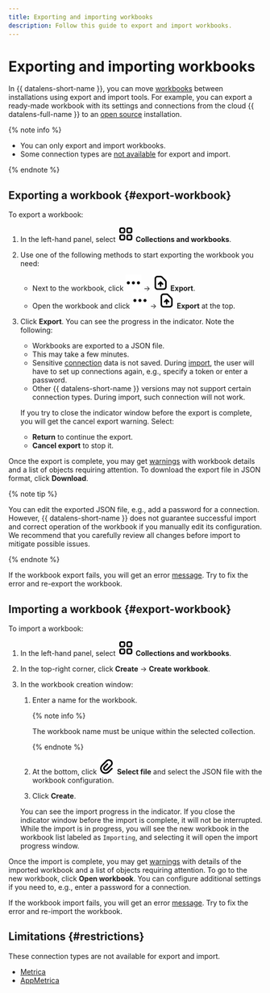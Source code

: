 ```yaml
---
title: Exporting and importing workbooks
description: Follow this guide to export and import workbooks.
---
```


# Exporting and importing workbooks

In {{ datalens-short-name }}, you can move [workbooks](./index.md) between installations using export and import tools. For example, you can export a ready-made workbook with its settings and connections from the cloud {{ datalens-full-name }} to an [open source](https://datalens.tech) installation.



{% note info %}

* You can only export and import workbooks.
* Some connection types are [not available](#restrictions) for export and import.

{% endnote %}


## Exporting a workbook {#export-workbook}

To export a workbook:

1. In the left-hand panel, select ![collections](../../_assets/console-icons/rectangles-4.svg) **Collections and workbooks**.
1. Use one of the following methods to start exporting the workbook you need:
   
   * Next to the workbook, click ![image](../../_assets/console-icons/ellipsis.svg) → ![icon](../../_assets/console-icons/file-arrow-up.svg) **Export**.
   * Open the workbook and click ![image](../../_assets/console-icons/ellipsis.svg) → ![icon](../../_assets/console-icons/file-arrow-up.svg) **Export** at the top.

1. Click **Export**. You can see the progress in the indicator. Note the following:

   * Workbooks are exported to a JSON file.
   * This may take a few minutes.
   * Sensitive [connection](../concepts/connection.md) data is not saved. During [import](#import-workbook), the user will have to set up connections again, e.g., specify a token or enter a password.
   * Other {{ datalens-short-name }} versions may not support certain connection types. During import, such connection will not work.
   
   If you try to close the indicator window before the export is complete, you will get the cancel export warning. Select:

   * **Return** to continue the export.
   * **Cancel export** to stop it.
   
Once the export is complete, you may get [warnings](./export-import-notifications.md#export-notifications) with workbook details and a list of objects requiring attention. To download the export file in JSON format, click **Download**.

{% note tip %}

You can edit the exported JSON file, e.g., add a password for a connection. However, {{ datalens-short-name }} does not guarantee successful import and correct operation of the workbook if you manually edit its configuration. We recommend that you carefully review all changes before import to mitigate possible issues.

{% endnote %}

If the workbook export fails, you will get an error [message](./export-import-notifications.md#export-notifications). Try to fix the error and re-export the workbook.

## Importing a workbook {#export-workbook}

To import a workbook:

1. In the left-hand panel, select ![collections](../../_assets/console-icons/rectangles-4.svg) **Collections and workbooks**.
1. In the top-right corner, click **Create** → **Create workbook**.
1. In the workbook creation window:
   
   1. Enter a name for the workbook.

      {% note info %}

      The workbook name must be unique within the selected collection.

      {% endnote %}

   1. At the bottom, click ![icon](../../_assets/console-icons/paperclip.svg) **Select file** and select the JSON file with the workbook configuration.
   1. Click **Create**.

   You can see the import progress in the indicator. If you close the indicator window before the import is complete, it will not be interrupted. While the import is in progress, you will see the new workbook in the workbook list labeled as `Importing`, and selecting it will open the import progress window.

Once the import is complete, you may get [warnings](./export-import-notifications.md#import-notifications) with details of the imported workbook and a list of objects requiring attention. To go to the new workbook, click **Open workbook**. You can configure additional settings if you need to, e.g., enter a password for a connection.


If the workbook import fails, you will get an error [message](./export-and-import.md#import-notifications). Try to fix the error and re-import the workbook.



## Limitations {#restrictions}

These connection types are not available for export and import.



* [Metrica](../operations/connection/create-metrica-api.md)
* [AppMetrica](../operations/connection/create-appmetrica.md)

